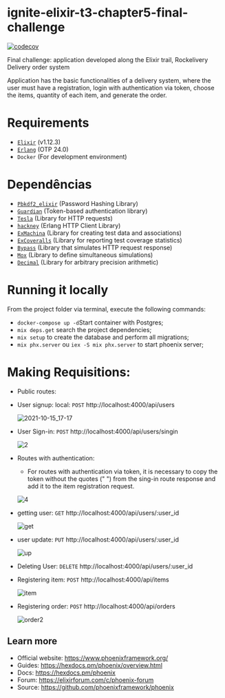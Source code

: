 # ignite-elixir-t3-chapter5-final-challenge
[![codecov](https://codecov.io/gh/bruguedes/ignite-elixir-t3-chapter5-final-challenge/branch/main/graph/badge.svg?token=KAXHYM1ZC8)](https://codecov.io/gh/bruguedes/ignite-elixir-t3-chapter5-final-challenge)

Final challenge: application developed along the Elixir trail, Rockelivery Delivery order system

Application has the basic functionalities of a delivery system, where the user must have a registration, login with authentication via token, choose the items, quantity of each item, and generate the order.

# Requirements
  * [`Elixir`](https://github.com/elixir-lang/elixir) (v1.12.3)
  * [`Erlang`](https://www.erlang.org/) (OTP 24.0)
  * `Docker` (For development environment)

# Dependências
  * [`Pbkdf2_elixir`](https://github.com/riverrun/pbkdf2_elixir) (Password Hashing Library)
  * [`Guardian`](https://github.com/riverrun/pbkdf2_elixir) (Token-based authentication library)
  * [`Tesla`](https://github.com/teamon/tesla) (Library for HTTP requests)
  * [`hackney`](https://github.com/benoitc/hackney) (Erlang HTTP Client Library)
  * [`ExMachina`](https://github.com/thoughtbot/ex_machina) (Library for creating test data and associations)
  * [`ExCoveralls`](https://github.com/parroty/excoveralls) (Library for reporting test coverage statistics)
  * [`Bypass`](https://github.com/PSPDFKit-labs/bypass) (Library that simulates HTTP request response)
  * [`Mox`](https://github.com/dashbitRequisitionsco/mox) (Library to define simultaneous simulations)
  * [`Decimal`](https://github.com/ericmj/decimal) (Library for arbitrary precision arithmetic)

# Running it locally
From the project folder via terminal, execute the following commands: 
  * `docker-compose up -d`Start container with Postgres;
  * `mix deps.get` search the project dependencies;
  * `mix setup` to create the database and perform all migrations;
  * `mix phx.server` ou  `iex -S mix phx.server` to start phoenix server;

# Making Requisitions:
* Public routes:
 * User signup:
    local: `POST` http://localhost:4000/api/users

   ![2021-10-15_17-17](https://user-images.githubusercontent.com/13700771/137559675-9e832a47-eb15-4690-be74-1024b2d749fe.png)
 
 * User Sign-in: 
    `POST` http://localhost:4000/api/users/singin
    
    ![2](https://user-images.githubusercontent.com/13700771/137561020-e8561080-d448-40ea-b3b0-e83c7eb693af.png)

* Routes with authentication:
  * For routes with authentication via token, it is necessary to copy the token without the quotes (" ") from the sing-in route response and add it to the item registration request.
    
  ![4](https://user-images.githubusercontent.com/13700771/137562094-d2c5a9c6-c41d-4c58-a6f7-c6db7b3a0f28.png)

 * getting user: 
    `GET` http://localhost:4000/api/users/:user_id
    
    ![get](https://user-images.githubusercontent.com/13700771/137562947-be4f285c-ae7a-478a-99d2-669ddb87d107.png)

 * user update: 
    `PUT` http://localhost:4000/api/users/:user_id
    
    ![up](https://user-images.githubusercontent.com/13700771/137562772-7b0cba39-a97b-4ee1-ab54-8fc569392b50.png)

 * Deleting User: 
    `DELETE` http://localhost:4000/api/users/:user_id

 * Registering item: 
   `POST` http://localhost:4000/api/items
   
   ![item](https://user-images.githubusercontent.com/13700771/137562215-1ea0d42d-ac59-480c-b500-17c3476b7089.png)
 * Registering order: 
   `POST` http://localhost:4000/api/orders
   
   ![order2](https://user-images.githubusercontent.com/13700771/137574322-ea2ce651-7d21-4597-a4d9-e80dd87e2676.png)

## Learn more

  * Official website: https://www.phoenixframework.org/
  * Guides: https://hexdocs.pm/phoenix/overview.html
  * Docs: https://hexdocs.pm/phoenix
  * Forum: https://elixirforum.com/c/phoenix-forum
  * Source: https://github.com/phoenixframework/phoenix
